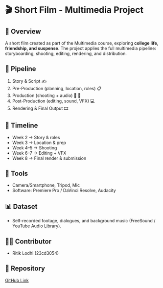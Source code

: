 # 🎬 Short Film - Multimedia Project  

## 📌 Overview  
A short film created as part of the Multimedia course, exploring **college life, friendship, and suspense**. The project applies the full multimedia pipeline: storyboarding, shooting, editing, rendering, and distribution.  

## 🔄 Pipeline  
1. Story & Script ✍️  
2. Pre-Production (planning, location, roles) 📋  
3. Production (shooting + audio) 🎥 🎤  
4. Post-Production (editing, sound, VFX) 💻  
5. Rendering & Final Output 🎞️  

## 📅 Timeline  
- Week 2 → Story & roles  
- Week 3 → Location & prep  
- Week 4–5 → Shooting  
- Week 6–7 → Editing + VFX  
- Week 8 → Final render & submission  

## 🔧 Tools  
- Camera/Smartphone, Tripod, Mic  
- Software: Premiere Pro / DaVinci Resolve, Audacity  

## 📊 Dataset  
- Self-recorded footage, dialogues, and background music (FreeSound / YouTube Audio Library).  

## 👨‍💻 Contributor  
- Ritik Lodhi (23cd3054)  

## 🔗 Repository  
[GitHub Link](https://github.com/ritiklodi23/shortfilm_project)  
